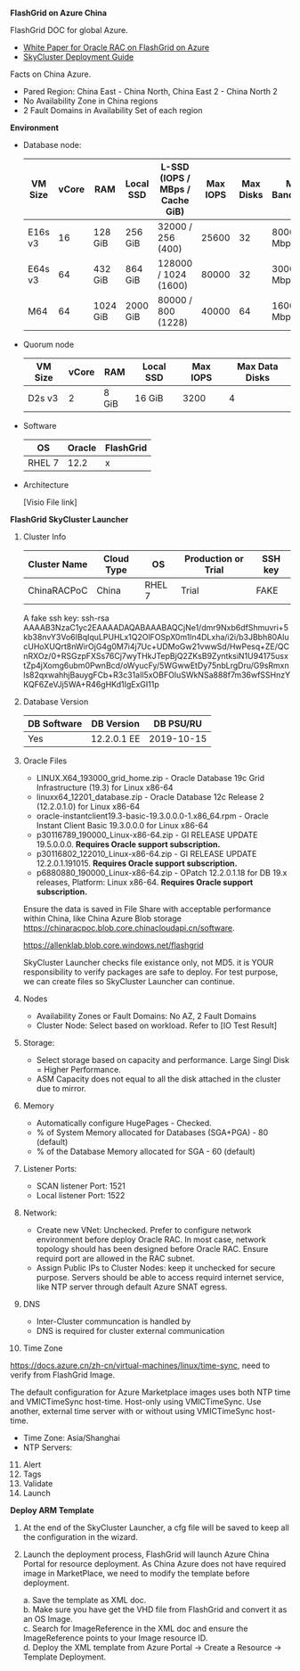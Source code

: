 **FlashGrid on Azure China**

FlashGrid DOC for global Azure.

   - [White Paper for Oracle RAC on FlashGrid on Azure](https://www.flashgrid.io/wp-content/sideuploads/resources/FlashGrid_OracleRAC_in_Azure.pdf)  
   - [SkyCluster Deployment Guide](https://www.flashgrid.io/wp-content/sideuploads/resources/FlashGrid_SkyCluster_Deployment_Guide_for_Azure.pdf)  

Facts on China Azure.

- Pared Region: China East - China North, China East 2 - China North 2
- No Availability Zone in China regions
- 2 Fault Domains in Availability Set of each region 

**Environment**

- Database node:  

    |  VM Size  | vCore  | RAM      | Local SSD |  L-SSD  (IOPS / MBps / Cache GiB)  | Max IOPS |  Max Disks   | Max Bandwidth  |
    |  ----     | ----   | ----     | ----      |  ----                              | ----     |  ----        |  ----          |
    |  E16s v3  | 16     | 128 GiB  | 256 GiB   |  32000 / 256 (400)                 |  25600   |  32          |  8000 Mbps     |
    |  E64s v3  | 64     | 432 GiB  | 864 GiB   |  128000 / 1024 (1600)              |  80000   |  32          |  30000 Mbps    |
    |  M64      | 64     | 1024 GiB | 2000 GiB  |  80000 / 800 (1228)                |  40000   |  64          |  16000 Mbps    |


- Quorum node

    |  VM Size  | vCore  | RAM      | Local SSD | Max IOPS |  Max Data Disks |
    |  ----     | ----   | ----     | ----      | ----     |  ----       |
    |  D2s v3   | 2      | 8 GiB    | 16 GiB    | 3200     |  4          | 

- Software

    |  OS       | Oracle  | FlashGrid      | 
    |  ----     | ----    | ----           | 
    |  RHEL 7   | 12.2     | x             | 

- Architecture

    [Visio File link]

**FlashGrid SkyCluster Launcher**

1. Cluster Info

    |  Cluster Name  | Cloud Type  | OS      |  Production or Trial | SSH key |
    |  ----          | ----        | ----    |  ----                |  ----   |
    |  ChinaRACPoC   | China       | RHEL 7  |  Trial               |  FAKE    |

    A fake ssh key: 
    ssh-rsa AAAAB3NzaC1yc2EAAAADAQABAAABAQCjNe1/dmr9Nxb6dfShmuvri+5kb38nvY3Vo6IBqIquLPUHLx1Q2OlFOSpX0m1ln4DLxha/i2i/b3JBbh80AIucUHoXUQrt8nWirOjG4g0M7i4j7Uc+UDMoGw21vwwSd/HwPesq+ZE/QCnRXOz/0+RSGzpFXSs76Cj7wyTHkJTepBjQ2ZKsB9ZyntksiN1U94175usxtZp4jXomg6ubm0PwnBcd/oWyucFy/5WGwwEtDy75nbLrgDru/G9sRmxnls82qxwahhjBauygFCb+R3c31aIl5xOBFOIuSWkNSa888f7m36wfSSHnzYKQF6ZeVJj5WA+R46gHKd1IgExGI11p

2. Database Version

    |  DB Software      | DB Version  | DB PSU/RU      | 
    |  ----             | ----        | ----           | 
    |  Yes              | 12.2.0.1 EE | 2019-10-15     | 

3. Oracle Files

   - LINUX.X64_193000_grid_home.zip - Oracle Database 19c Grid Infrastructure (19.3) for Linux x86-64
   - linuxx64_12201_database.zip - Oracle Database 12c Release 2 (12.2.0.1.0) for Linux x86-64
   - oracle-instantclient19.3-basic-19.3.0.0.0-1.x86_64.rpm - Oracle Instant Client Basic 19.3.0.0.0 for Linux x86-64
   - p30116789_190000_Linux-x86-64.zip - GI RELEASE UPDATE 19.5.0.0.0. **Requires Oracle support subscription.**
   - p30116802_122010_Linux-x86-64.zip - GI RELEASE UPDATE 12.2.0.1.191015. **Requires Oracle support subscription.**
   - p6880880_190000_Linux-x86-64.zip - OPatch 12.2.0.1.18 for DB 19.x releases, Platform: Linux x86-64. **Requires Oracle support subscription.**

    Ensure the data is saved in File Share with acceptable performance within China, like China Azure Blob storage https://chinaracpoc.blob.core.chinacloudapi.cn/software. 

    https://allenklab.blob.core.windows.net/flashgrid


    SkyCluster Launcher checks file existance only, not MD5. it is YOUR responsibility to verify packages are safe to deploy. For test purpose, we can create files so SkyCluster Launcher can continue.

4. Nodes
   -   Availability Zones or Fault Domains: No AZ, 2 Fault Domains
   -   Cluster Node: Select based on workload. Refer to [IO Test Result]

5. Storage:
   - Select storage based on capacity and performance. Large Singl Disk = Higher Performance.
   - ASM Capacity does not equal to all the disk attached in the cluster due to mirror.

6. Memory
   - Automatically configure HugePages - Checked. 
   - % of System Memory allocated for Databases (SGA+PGA) - 80 (default)
   - % of the Database Memory allocated for SGA - 60 (default)

7. Listener Ports: 
   - SCAN listener Port: 1521
   - Local listener Port: 1522

8. Network: 
   - Create new VNet: Unchecked. Prefer to configure network environment before deploy Oracle RAC. In most case, network topology should has been designed before Oracle RAC. Ensure requird port are allowed in the RAC subnet.
   - Assign Public IPs to Cluster Nodes: keep it unchecked for secure purpose. Servers should be able to access requird internet service, like NTP server through default Azure SNAT egress.

9. DNS
    
    - Inter-Cluster communcation is handled by
    - DNS is required for cluster external communication

10. Time Zone

https://docs.azure.cn/zh-cn/virtual-machines/linux/time-sync, need to verify from FlashGrid Image.

The default configuration for Azure Marketplace images uses both NTP time and VMICTimeSync host-time.
Host-only using VMICTimeSync.
Use another, external time server with or without using VMICTimeSync host-time.

- Time Zone: Asia/Shanghai
- NTP Servers: 

11. Alert
12. Tags
13. Validate
14. Launch

**Deploy ARM Template**

1. At the end of the SkyCluster Launcher, a cfg file will be saved to keep all the configuration in the wizard. 

2. Launch the deployment process, FlashGrid will launch Azure China Portal for resource deployment. As China Azure does not have required image in MarketPlace, we need to modify the template before deployment. 

    a. Save the template as XML doc.  
    b. Make sure you have get the VHD file from FlashGrid and convert it as an OS Image.  
    c. Search for ImageReference in the XML doc and ensure the ImageReference points to your Image resource ID.  
    d. Deploy the XML template from Azure Portal -> Create a Resource -> Template Deployment.  
